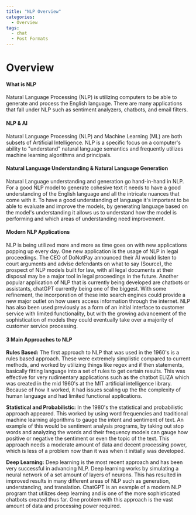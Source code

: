 ```yaml
---
title: "NLP Overview"
categories:
  - Overview
tags:
  - chat
  - Post Formats
---
```


# Overview

#### **What is NLP**

Natural Language Processing (NLP) is utilizing computers to be able to generate and
process the English language.
There are many applications that fall under NLP such as sentiment analyzers,
chatbots, and email filters.

#### **NLP & AI**

Natural Language Processing (NLP) and Machine Learning (ML) are both subsets of
Artificial Intelligence.
NLP is a specific focus on a computer's ability to "understand" natural language
semantics and frequently utilizes machine learning algorithms and principals.

#### **Natural Language Understanding & Natural Language Generation**

Natural Language understanding and generation go hand-in-hand in NLP.
For a good NLP model to generate cohesive text it needs to have a good
understanding of the English language and all the intricate nuances that come with it.
To have a good understanding of language it's important to be able to evaluate and
improve the models, by generating language based on the model's understanding it
allows us to understand how the model is performing and which areas of
understanding need improvement.

#### **Modern NLP Applications**

NLP is being utilized more and more as time goes on with new applications popping
up every day.
One new application is the usage of NLP in legal proceedings. The CEO of DoNotPay
announced their AI would listen to court arguments and advise defendants on what
to say (Source), the prospect of NLP models built for law, with all legal documents at
their disposal may be a major tool in legal proceedings in the future.
Another popular application of NLP that is currently being developed are chatbots or
assistants, chatGPT currently being one of the biggest. With some refinement, the
incorporation of these into search engines could provide a new major outlet on how
users access information through the internet.
NLP has also been used previously as a form of an initial interface to customer service
with limited functionality, but with the growing advancement of the sophistication of
models they could eventually take over a majority of customer service processing.

#### **3 Main Approaches to NLP**

**Rules Based:**
The first approach to NLP that was used in the 1960's is a rules based approach.
These were extremely simplistic compared to current methods, and worked by
utilizing things like regex and if then statements, basically fitting language into a set of
rules to get certain results. This was effective for very rudimentary applications such
as the chatbot ELIZA which was created in the mid 1960's at the MIT artificial
intelligence library. Because of how it worked, it had issues scaling up the the
complexity of human language and had limited functional applications.

**Statistical and Probabilistic:**
In the 1980's the statistical and probabilistic approach appeared. This worked by
using word frequencies and traditional machine learning algorithms to gauge the
intent and sentiment of text. An example of this would be sentiment analysis
programs, by taking out stop words and analyzing the words and their frequency
models can gauge how positive or negative the sentiment or even the topic of the
text. This approach needs a moderate amount of data and decent processing power,
which is less of a problem now than it was when it initially was developed.

**Deep Learning:**
Deep learning is the most recent approach and has been very successful in advancing
NLP. Deep learning works by simulating a neural network of a set amount of layers of
neurons. This has resulted in improved results in many different areas of NLP such as
generation, understanding, and translation. ChatGPT is an example of a modern NLP
program that utilizes deep learning and is one of the more sophisticated chatbots
created thus far. One problem with this approach is the vast amount of data and
processing power required.